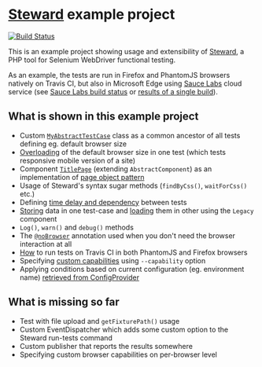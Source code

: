 # [Steward](https://github.com/lmc-eu/steward) example project
[![Build Status](https://img.shields.io/travis/lmc-eu/steward-example.svg?style=flat-square)](https://travis-ci.org/lmc-eu/steward-example)

This is an example project showing usage and extensibility of [Steward](https://github.com/lmc-eu/steward), a PHP tool for Selenium WebDriver functional testing.

As an example, the tests are run in Firefox and PhantomJS browsers natively on Travis CI, but also in Microsoft Edge using
[Sauce Labs](https://saucelabs.com/) cloud service (see [Sauce Labs build status](https://saucelabs.com/u/php-webdriver) or [results of a single build](https://saucelabs.com/beta/builds/4f1103bede17401d8f5f9f626ce8da26)).

## What is shown in this example project
- Custom [`MyAbstractTestCase`](https://github.com/lmc-eu/steward-example/blob/master/selenium-tests/tests/MyAbstractTestCase.php) class as a common ancestor of all tests defining eg. default browser size
- [Overloading](https://github.com/lmc-eu/steward-example/blob/master/selenium-tests/tests/MobileTitlePageTest.php#L14-L17) of the default browser size in one test (which tests responsive mobile version of a site)
- Component [`TitlePage`](https://github.com/lmc-eu/steward-example/blob/master/selenium-tests/tests/Pages/TitlePage.php) (extending `AbstractComponent`) as an implementation of [page object pattern](https://martinfowler.com/bliki/PageObject.html)
- Usage of Steward's syntax sugar methods (`findByCss()`, `waitForCss()` etc.)
- Defining [time delay and dependency](https://github.com/lmc-eu/steward-example/blob/master/selenium-tests/tests/DelayedExampleTest.php#L17-L18) between tests
- [Storing](https://github.com/lmc-eu/steward-example/blob/master/selenium-tests/tests/SeedDataTest.php##L51-L52) data in one test-case and [loading](https://github.com/lmc-eu/steward-example/blob/master/selenium-tests/tests/DelayedExampleTest.php#L30-L32) them in other using the `Legacy` component
- `Log()`, `warn()` and `debug()` methods
- The [`@noBrowser`](https://github.com/lmc-eu/steward-example/blob/master/selenium-tests/tests/SeedDataTest.php#L21) annotation used when you don't need the browser interaction at all
- [How](https://github.com/lmc-eu/steward-example/blob/master/.travis.yml) to run tests on Travis CI in both PhantomJS and Firefox browsers
- Specifying [custom capabilities](https://github.com/lmc-eu/steward-example/blob/master/.travis.yml) using `--capability` option
- Applying conditions based on current configuration (eg. environment name) [retrieved from ConfigProvider](https://github.com/lmc-eu/steward-example/blob/master/selenium-tests/tests/MyAbstractTestCase.php#L25)

## What is missing so far
- Test with file upload and `getFixturePath()` usage
- Custom EventDispatcher which adds some custom option to the Steward run-tests command
- Custom publisher that reports the results somewhere
- Specifying custom browser capabilities on per-browser level

